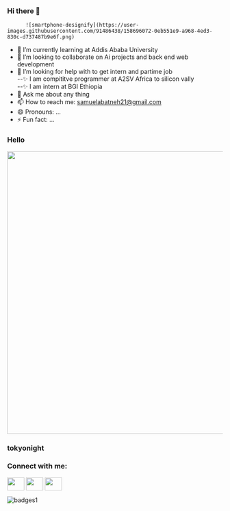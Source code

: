 ### Hi there 👋
          ![smartphone-designify](https://user-images.githubusercontent.com/91486438/158696072-0eb551e9-a968-4ed3-830c-d737487b9e6f.png)
- 🌱 I’m currently learning at Addis Ababa University
- 👯 I’m looking to collaborate on Ai projects and back end web development
- 🤔 I’m looking for help with to get intern and partime job <br>
--✨ I am compititve programmer at A2SV Africa to silicon vally <br>
--✨ I am intern at BGI Ethiopia
- 💬 Ask me about any thing
- 📫 How to reach me: samuelabatneh21@gmail.com
- 😄 Pronouns: ...
- ⚡ Fun fact: ...

### Hello

<p align="center">
  <img width="660" src="https://user-images.githubusercontent.com/6661165/131685406-799a864f-2691-4840-bb71-1db9c087a507.png">
</p>

### tokyonight
  
 <h3 align="left">Connect with me:</h3>
<p align="left">
<a href="@abatnehsamuel70" target="blank"><img align="center" src="https://cdn.jsdelivr.net/npm/simple-icons@3.0.1/icons/twitter.svg" alt="" height="30" width="40" /></a>
<a href="https://www.linkedin.com/in/samuel-abatneh-82bb27216/" target="blank"><img align="center" src="https://cdn.jsdelivr.net/npm/simple-icons@3.0.1/icons/linkedin.svg" alt="" height="30" width="40" /></a>
<a href="https://www.instagram.com/samiendalie/" target="blank"><img align="center" src="https://cdn.jsdelivr.net/npm/simple-icons@3.0.1/icons/instagram.svg" alt="" height="30" width="40" /></a>



![badges1](https://dev-to-uploads.s3.amazonaws.com/uploads/articles/6n8fc8zw8pawxveffitx.png)







